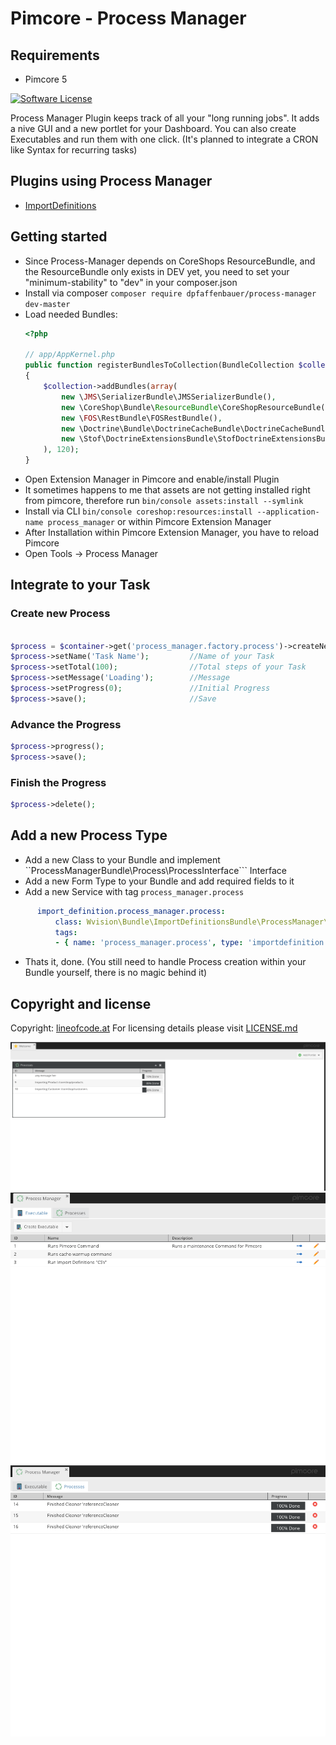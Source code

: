# Pimcore - Process Manager

## Requirements
 - Pimcore 5

[![Software License](https://img.shields.io/badge/license-GPLv3-brightgreen.svg?style=flat)](LICENSE.md)

Process Manager Plugin keeps track of all your "long running jobs". It adds a nive GUI and a new portlet for your Dashboard. You can also create Executables and run them with one click. (It's planned to integrate a CRON like Syntax for recurring tasks)

## Plugins using Process Manager

 - [ImportDefinitions](https://github.com/w-vision/ImportDefinitions)

## Getting started
 * Since Process-Manager depends on CoreShops ResourceBundle, and the ResourceBundle only exists in DEV yet, you need to set your "minimum-stability" to "dev" in your composer.json
 * Install via composer ```composer require dpfaffenbauer/process-manager dev-master```
 * Load needed Bundles:
    ```php
    <?php

    // app/AppKernel.php
    public function registerBundlesToCollection(BundleCollection $collection)
    {
        $collection->addBundles(array(
            new \JMS\SerializerBundle\JMSSerializerBundle(),
            new \CoreShop\Bundle\ResourceBundle\CoreShopResourceBundle(),
            new \FOS\RestBundle\FOSRestBundle(),
            new \Doctrine\Bundle\DoctrineCacheBundle\DoctrineCacheBundle(),
            new \Stof\DoctrineExtensionsBundle\StofDoctrineExtensionsBundle()
        ), 120);
    }
    ```
 * Open Extension Manager in Pimcore and enable/install Plugin
 * It sometimes happens to me that assets are not getting installed right from pimcore, therefore run ```bin/console assets:install --symlink```
 * Install via CLI ```bin/console coreshop:resources:install --application-name process_manager``` or within Pimcore Extension Manager
 * After Installation within Pimcore Extension Manager, you have to reload Pimcore
 * Open Tools -> Process Manager

## Integrate to your Task

### Create new Process

```php

$process = $container->get('process_manager.factory.process')->createNew();
$process->setName('Task Name');         //Name of your Task
$process->setTotal(100);                //Total steps of your Task
$process->setMessage('Loading');        //Message
$process->setProgress(0);               //Initial Progress
$process->save();                       //Save
```

### Advance the Progress

```php
$process->progress();
$process->save();
```

### Finish the Progress

```php
$process->delete();
```

## Add a new Process Type
 * Add a new Class to your Bundle and implement ``ProcessManagerBundle\Process\ProcessInterface``` Interface
 * Add a new Form Type to your Bundle and add required fields to it
 * Add a new Service with tag ```process_manager.process```
  ```yml
        import_definition.process_manager.process:
            class: Wvision\Bundle\ImportDefinitionsBundle\ProcessManager\ImportDefinitionProcess
            tags:
            - { name: 'process_manager.process', type: 'importdefinition', form-type: 'Wvision\Bundle\ImportDefinitionsBundle\Form\Type\ProcessManager\ImportDefinitionsType' }
  ```
 * Thats it, done. (You still need to handle Process creation within your Bundle yourself, there is no magic behind it)


## Copyright and license 
Copyright: [lineofcode.at](http://www.lineofcode.at)
For licensing details please visit [LICENSE.md](LICENSE.md)

![Interface](docs/portlet.png)
![Interface](docs/executables.png)
![Interface](docs/panel.png)